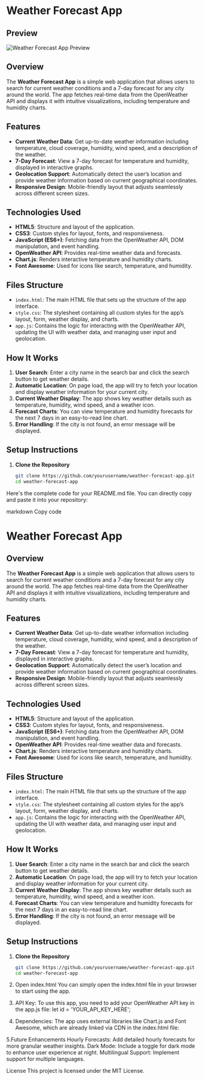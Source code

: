 # Weather Forecast App

## Preview

![Weather Forecast App Preview](https://your-image-url.com/image.jpg)

## Overview

The **Weather Forecast App** is a simple web application that allows users to search for current weather conditions and a 7-day forecast for any city around the world. The app fetches real-time data from the OpenWeather API and displays it with intuitive visualizations, including temperature and humidity charts.

## Features
- **Current Weather Data**: Get up-to-date weather information including temperature, cloud coverage, humidity, wind speed, and a description of the weather.
- **7-Day Forecast**: View a 7-day forecast for temperature and humidity, displayed in interactive graphs.
- **Geolocation Support**: Automatically detect the user’s location and provide weather information based on current geographical coordinates.
- **Responsive Design**: Mobile-friendly layout that adjusts seamlessly across different screen sizes.

## Technologies Used
- **HTML5**: Structure and layout of the application.
- **CSS3**: Custom styles for layout, fonts, and responsiveness.
- **JavaScript (ES6+)**: Fetching data from the OpenWeather API, DOM manipulation, and event handling.
- **OpenWeather API**: Provides real-time weather data and forecasts.
- **Chart.js**: Renders interactive temperature and humidity charts.
- **Font Awesome**: Used for icons like search, temperature, and humidity.

## Files Structure
- `index.html`: The main HTML file that sets up the structure of the app interface.
- `style.css`: The stylesheet containing all custom styles for the app’s layout, form, weather display, and charts.
- `app.js`: Contains the logic for interacting with the OpenWeather API, updating the UI with weather data, and managing user input and geolocation.

## How It Works
1. **User Search**: Enter a city name in the search bar and click the search button to get weather details.
2. **Automatic Location**: On page load, the app will try to fetch your location and display weather information for your current city.
3. **Current Weather Display**: The app shows key weather details such as temperature, humidity, wind speed, and a weather icon.
4. **Forecast Charts**: You can view temperature and humidity forecasts for the next 7 days in an easy-to-read line chart.
5. **Error Handling**: If the city is not found, an error message will be displayed.

## Setup Instructions

1. **Clone the Repository**
   ```bash
   git clone https://github.com/yourusername/weather-forecast-app.git
   cd weather-forecast-app
   
Here's the complete code for your README.md file. You can directly copy and paste it into your repository:

markdown
Copy code
# Weather Forecast App

## Overview

The **Weather Forecast App** is a simple web application that allows users to search for current weather conditions and a 7-day forecast for any city around the world. The app fetches real-time data from the OpenWeather API and displays it with intuitive visualizations, including temperature and humidity charts.

## Features
- **Current Weather Data**: Get up-to-date weather information including temperature, cloud coverage, humidity, wind speed, and a description of the weather.
- **7-Day Forecast**: View a 7-day forecast for temperature and humidity, displayed in interactive graphs.
- **Geolocation Support**: Automatically detect the user’s location and provide weather information based on current geographical coordinates.
- **Responsive Design**: Mobile-friendly layout that adjusts seamlessly across different screen sizes.

## Technologies Used
- **HTML5**: Structure and layout of the application.
- **CSS3**: Custom styles for layout, fonts, and responsiveness.
- **JavaScript (ES6+)**: Fetching data from the OpenWeather API, DOM manipulation, and event handling.
- **OpenWeather API**: Provides real-time weather data and forecasts.
- **Chart.js**: Renders interactive temperature and humidity charts.
- **Font Awesome**: Used for icons like search, temperature, and humidity.

## Files Structure
- `index.html`: The main HTML file that sets up the structure of the app interface.
- `style.css`: The stylesheet containing all custom styles for the app’s layout, form, weather display, and charts.
- `app.js`: Contains the logic for interacting with the OpenWeather API, updating the UI with weather data, and managing user input and geolocation.

## How It Works
1. **User Search**: Enter a city name in the search bar and click the search button to get weather details.
2. **Automatic Location**: On page load, the app will try to fetch your location and display weather information for your current city.
3. **Current Weather Display**: The app shows key weather details such as temperature, humidity, wind speed, and a weather icon.
4. **Forecast Charts**: You can view temperature and humidity forecasts for the next 7 days in an easy-to-read line chart.
5. **Error Handling**: If the city is not found, an error message will be displayed.

## Setup Instructions

1. **Clone the Repository**
   ```bash
   git clone https://github.com/yourusername/weather-forecast-app.git
   cd weather-forecast-app
2. Open index.html You can simply open the index.html file in your browser to start using the app.

3. API Key: To use this app, you need to add your OpenWeather API key in the app.js file:
   let id = 'YOUR_API_KEY_HERE';
   
5. Dependencies: The app uses external libraries like Chart.js and Font Awesome, which are already linked via CDN in the index.html file:
   <script src="https://cdnjs.cloudflare.com/ajax/libs/Chart.js/3.7.0/chart.min.js"></script>
   <link rel="stylesheet" href="https://cdnjs.cloudflare.com/ajax/libs/font-awesome/6.0.0-beta3/css/all.min.css">
   
5.Future Enhancements
Hourly Forecasts: Add detailed hourly forecasts for more granular weather insights.
Dark Mode: Include a toggle for dark mode to enhance user experience at night.
Multilingual Support: Implement support for multiple languages.

License
This project is licensed under the MIT License.
